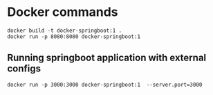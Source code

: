 # Docker commands
    docker build -t docker-springboot:1 .
    docker run -p 8080:8080 docker-springboot:1

## Running springboot application with external configs
    docker run -p 3000:3000 docker-springboot:1  --server.port=3000
